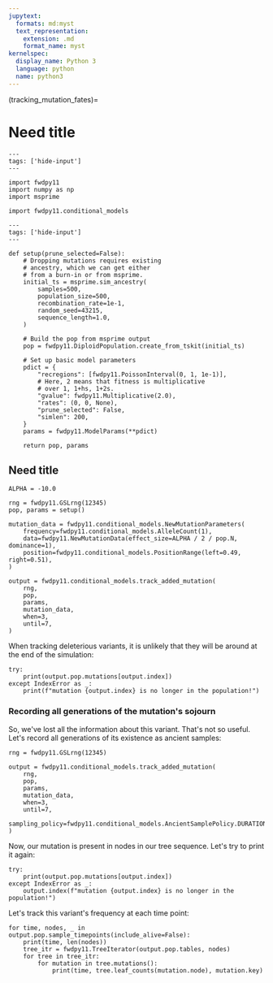 ```yaml
---
jupytext:
  formats: md:myst
  text_representation:
    extension: .md
    format_name: myst
kernelspec:
  display_name: Python 3
  language: python
  name: python3
---
```


(tracking_mutation_fates)=

# Need title

```{code-cell} python
---
tags: ['hide-input']
---

import fwdpy11
import numpy as np
import msprime
```

```{code-cell} python
import fwdpy11.conditional_models
```


```{code-cell} python
---
tags: ['hide-input']
---

def setup(prune_selected=False):
    # Dropping mutations requires existing
    # ancestry, which we can get either
    # from a burn-in or from msprime.
    initial_ts = msprime.sim_ancestry(
        samples=500,
        population_size=500,
        recombination_rate=1e-1,
        random_seed=43215,
        sequence_length=1.0,
    )

    # Build the pop from msprime output
    pop = fwdpy11.DiploidPopulation.create_from_tskit(initial_ts)

    # Set up basic model parameters
    pdict = {
        "recregions": [fwdpy11.PoissonInterval(0, 1, 1e-1)],
        # Here, 2 means that fitness is multiplicative
        # over 1, 1+hs, 1+2s.
        "gvalue": fwdpy11.Multiplicative(2.0),
        "rates": (0, 0, None),
        "prune_selected": False,
        "simlen": 200,
    }
    params = fwdpy11.ModelParams(**pdict)

    return pop, params
```

## Need title

```{code-cell} python
ALPHA = -10.0
```


```{code-cell} python
rng = fwdpy11.GSLrng(12345)
pop, params = setup()
```

```{code-cell} python
mutation_data = fwdpy11.conditional_models.NewMutationParameters(
    frequency=fwdpy11.conditional_models.AlleleCount(1),
    data=fwdpy11.NewMutationData(effect_size=ALPHA / 2 / pop.N, dominance=1),
    position=fwdpy11.conditional_models.PositionRange(left=0.49, right=0.51),
)
```


```{code-cell} python
output = fwdpy11.conditional_models.track_added_mutation(
    rng, 
    pop,
    params,
    mutation_data,
    when=3,
    until=7,
)
```

When tracking deleterious variants, it is unlikely that they will be around at the end of the simulation:

```{code-cell} python
try:
    print(output.pop.mutations[output.index])
except IndexError as _:
    print(f"mutation {output.index} is no longer in the population!") 
```

### Recording all generations of the mutation's sojourn

So, we've lost all the information about this variant.
That's not so useful.
Let's record all generations of its existence as ancient samples:

```{code-cell} python
rng = fwdpy11.GSLrng(12345)
```

```{code-cell} python
output = fwdpy11.conditional_models.track_added_mutation(
    rng, 
    pop,
    params,
    mutation_data,
    when=3,
    until=7,
    sampling_policy=fwdpy11.conditional_models.AncientSamplePolicy.DURATION,
)
```

Now, our mutation is present in nodes in our tree sequence.
Let's try to print it again:

```{code-cell} python
try:
    print(output.pop.mutations[output.index])
except IndexError as _:
    output.index(f"mutation {output.index} is no longer in the population!") 
```

Let's track this variant's frequency at each time point:

```{code-cell}
for time, nodes, _ in output.pop.sample_timepoints(include_alive=False):
    print(time, len(nodes))
    tree_itr = fwdpy11.TreeIterator(output.pop.tables, nodes)
    for tree in tree_itr:
        for mutation in tree.mutations():
            print(time, tree.leaf_counts(mutation.node), mutation.key)
``` 

